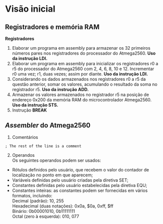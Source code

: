 # Visão inicial
## Registradores e memória RAM
**Registradores**   
1. Elaborar um programa em assembly para armazenar os 32 primeiros números pares nos registradores do processador do Atmega2560.
   **Uso da instrução LDI.**
2. Elaborar um programa em assembly para inicializar os registradores r0 a r5 do processador do Atmega2560 com 2, 4, 6, 8, 10 e 12.
   Incrementar r0 uma vez; r1, duas vezes; assim por diante. **Uso da instrução LDI.**
3. Considerando os dados armazenados nos registradores r0 a r5 da questão anterior, somar os valores, acumulando o resultado da soma no registrador r5.
**Uso da instrução ADD.**   
4. Armazenar os valores armazenados no registrador r5 na posição de endereço 0x200 da memória RAM do microcontrolador Atmega2560.
**Uso da instrução STS.**
6. Instrução **BREAK**

## *Assembler* do Atmega2560
1. Comentários  
```
; The rest of the line is a comment
```
2. Operandos  
Os seguintes operandos podem ser usados:
- Rótulos definidos pelo usuário, que recebem o valor do contador de localização no ponto em que aparecem;  
- Variáveis definidas pelo usuário criadas pela diretiva SET;  
- Constantes definidas pelo usuário estabelecidas pela diretiva EQU;  
- Constantes inteiras: as constantes podem ser fornecidas em vários formatos, incluindo:  
Decimal (padrão): 10, 255  
Hexadecimal (duas notações): 0x0a, $0a, 0xff, $ff  
Binário: 0b00001010, 0b11111111  
Octal (zero à esquerda): 010, 077  
